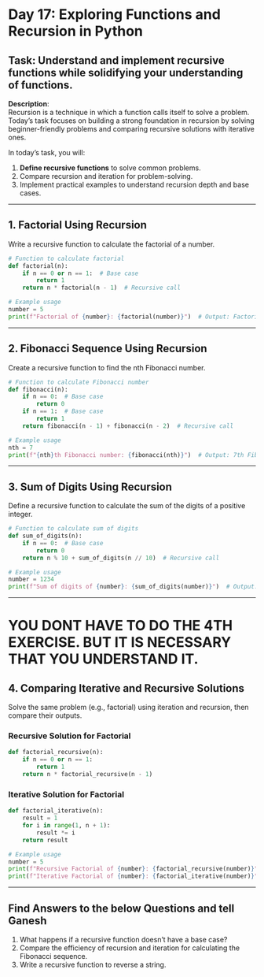 # Day 17: Exploring Functions and Recursion in Python

## **Task**: Understand and implement recursive functions while solidifying your understanding of functions.

**Description**:  
Recursion is a technique in which a function calls itself to solve a problem. Today’s task focuses on building a strong foundation in recursion by solving beginner-friendly problems and comparing recursive solutions with iterative ones.

In today’s task, you will:  
1. **Define recursive functions** to solve common problems.  
2. Compare recursion and iteration for problem-solving.  
3. Implement practical examples to understand recursion depth and base cases.

---

##  1. Factorial Using Recursion
Write a recursive function to calculate the factorial of a number.

```python
# Function to calculate factorial
def factorial(n):
    if n == 0 or n == 1:  # Base case
        return 1
    return n * factorial(n - 1)  # Recursive call

# Example usage
number = 5
print(f"Factorial of {number}: {factorial(number)}")  # Output: Factorial of 5: 120
```

---

##  2. Fibonacci Sequence Using Recursion
Create a recursive function to find the nth Fibonacci number.

```python
# Function to calculate Fibonacci number
def fibonacci(n):
    if n == 0:  # Base case
        return 0
    if n == 1:  # Base case
        return 1
    return fibonacci(n - 1) + fibonacci(n - 2)  # Recursive call

# Example usage
nth = 7
print(f"{nth}th Fibonacci number: {fibonacci(nth)}")  # Output: 7th Fibonacci number: 13
```

---

##  3. Sum of Digits Using Recursion
Define a recursive function to calculate the sum of the digits of a positive integer.

```python
# Function to calculate sum of digits
def sum_of_digits(n):
    if n == 0:  # Base case
        return 0
    return n % 10 + sum_of_digits(n // 10)  # Recursive call

# Example usage
number = 1234
print(f"Sum of digits of {number}: {sum_of_digits(number)}")  # Output: Sum of digits of 1234: 10
```

---

# YOU DONT HAVE TO DO THE 4TH EXERCISE. BUT IT IS NECESSARY THAT YOU UNDERSTAND IT.
##  4. Comparing Iterative and Recursive Solutions 
Solve the same problem (e.g., factorial) using iteration and recursion, then compare their outputs.

### Recursive Solution for Factorial
```python
def factorial_recursive(n):
    if n == 0 or n == 1:
        return 1
    return n * factorial_recursive(n - 1)
```

### Iterative Solution for Factorial
```python
def factorial_iterative(n):
    result = 1
    for i in range(1, n + 1):
        result *= i
    return result

# Example usage
number = 5
print(f"Recursive Factorial of {number}: {factorial_recursive(number)}")
print(f"Iterative Factorial of {number}: {factorial_iterative(number)}")
```

---

## Find Answers to the below Questions and tell Ganesh
1. What happens if a recursive function doesn’t have a base case?  
2. Compare the efficiency of recursion and iteration for calculating the Fibonacci sequence.  
3. Write a recursive function to reverse a string.
